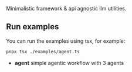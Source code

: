 Minimalistic framework & api agnostic llm utilities.

## Run examples

You can run the examples using tsx, for example:

```zsh
pnpx tsx ./examples/agent.ts
```

-   **agent** simple agentic workflow with 3 agents
